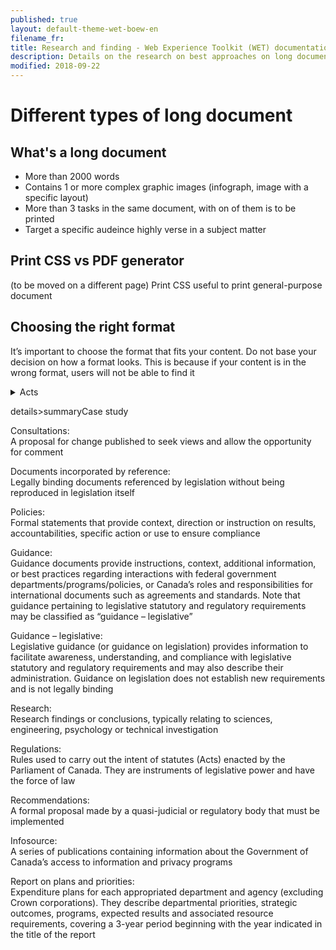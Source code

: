 ```yaml
---
published: true
layout: default-theme-wet-boew-en
filename_fr:
title: Research and finding - Web Experience Toolkit (WET) documentation
description: Details on the research on best approaches on long documents 
modified: 2018-09-22
---
```


# Different types of long document

## What's a long document
* More than 2000 words
* Contains 1 or more complex graphic images (infograph, image with a specific layout)
* More than 3 tasks in the same document, with on of them is to be printed
* Target a specific audeince highly verse in a subject matter

## Print CSS vs PDF generator
(to be moved on a different page)
Print CSS useful to print general-purpose document

## Choosing the right format
It’s important to choose the format that fits your content. Do not base your decision on how a format looks. This is because if your content is in the wrong format, users will not be able to find it

<details>
    <summary> Acts </summary>
    <p> A law passed by parliament </p>
    <dl class="dl-horizontal">
        <dt>Usual lentgh:</dt>
        <dd></dd>
        <dt>Users:</dt>
        <dd></dd>
    </dl>
</details>

details>summaryCase study


Consultations:  
A proposal for change published to seek views and allow the opportunity for comment

Documents incorporated by reference:  
Legally binding documents referenced by legislation without being reproduced in legislation itself 	

Policies:  
Formal statements that provide context, direction or instruction on results, accountabilities, specific action or use to ensure compliance

Guidance:  
Guidance documents provide instructions, context, additional information, or best practices regarding interactions with federal government departments/programs/policies, or Canada’s roles and responsibilities for international documents such as agreements and standards. Note that guidance pertaining to legislative statutory and regulatory requirements may be classified as “guidance – legislative”

Guidance – legislative:  
Legislative guidance (or guidance on legislation) provides information to facilitate awareness, understanding, and compliance with legislative statutory and regulatory requirements and may also describe their administration. Guidance on legislation does not establish new requirements and is not legally binding

Research:  
Research findings or conclusions, typically relating to sciences, engineering, psychology or technical investigation

Regulations:  
Rules used to carry out the intent of statutes (Acts) enacted by the Parliament of Canada. They are instruments of legislative power and have the force of law

Recommendations:  
A formal proposal made by a quasi-judicial or regulatory body that must be implemented

Infosource:  
A series of publications containing information about the Government of Canada’s access to information and privacy programs

Report on plans and priorities:  
Expenditure plans for each appropriated department and agency (excluding Crown corporations). They describe departmental priorities, strategic outcomes, programs, expected results and associated resource requirements, covering a 3-year period beginning with the year indicated in the title of the report

